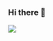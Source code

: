 ### Hi there 👋

<!--
**OxOtn3/OxOtn3** is a ✨ _special_ ✨ repository because its `README.md` (this file) appears on your GitHub profile.

Here are some ideas to get you started:
-->

<img align="center" src="https://github-readme-stats.vercel.app/api?username=OxOtn3&show_icons=true&icon_color=CE1D2D&text_color=718096&bg_color=ffffff&hide_title=true" />


<!--
- 🔭 I’m currently working on ...
- 🌱 I’m currently learning ...
- 👯 I’m looking to collaborate on ...
- 🤔 I’m looking for help with ...
- 💬 Ask me about ...
- 📫 How to reach me: ...
- 😄 Pronouns: ...
- ⚡ Fun fact: ...
-->

